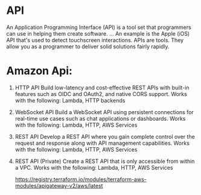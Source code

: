 # API
An Application Programming Interface (API) is a tool set that programmers can use in helping them create software. ... An example is the Apple (iOS) API that's used to detect touchscreen interactions. APIs are tools. They allow you as a programmer to deliver solid solutions fairly rapidly.


# Amazon Api:

1. HTTP API
   Build low-latency and cost-effective REST APIs with built-in features such as OIDC and OAuth2, and native CORS support.
   Works with the following: Lambda, HTTP backends
2. WebSocket API
   Build a WebSocket API using persistent connections for real-time use cases such as chat applications or dashboards.
   Works with the following: Lambda, HTTP, AWS Services
3. REST API
   Develop a REST API where you gain complete control over the request and response along with API management capabilities.
   Works with the following: Lambda, HTTP, AWS Services
   
4. REST API (Private)
   Create a REST API that is only accessible from within a VPC.
   Works with the following: Lambda, HTTP, AWS Services
   
   
   https://registry.terraform.io/modules/terraform-aws-modules/apigateway-v2/aws/latest
   





